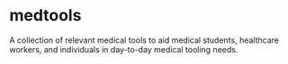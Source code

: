 # medtools
A collection of relevant medical tools to aid medical students, healthcare workers, and individuals in day-to-day medical tooling needs.
